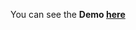 You can see the **Demo [here](https://gizemnkorkmaz.github.io/javascript30/01%20-%20JavaScript%20Drum%20Kit/index.html)**
